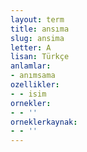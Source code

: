 ```yaml
---
layout: term
title: ansıma
slug: ansima
letter: A
lisan: Türkçe
anlamlar:
- anımsama
ozellikler:
- - isim
ornekler:
- - ''
orneklerkaynak:
- - ''
---
```

